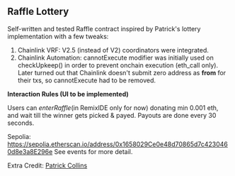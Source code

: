 ## Raffle Lottery

Self-written and tested Raffle contract inspired by Patrick's lottery implementation with a few tweaks:
1. Chainlink VRF: V2.5 (instead of V2) coordinators were integrated.
2. Chainlink Automation: cannotExecute modifier was initially used on checkUpkeep() 
in order to prevent onchain execution (eth_call only). Later turned out that Chainlink doesn't
submit zero address as <b>from</b> for their txs, so cannotExecute had to be removed.

**Interaction Rules (UI to be implemented)**

Users can *enterRaffle*(in RemixIDE only for now) donating min 0.001 eth, and wait till the winner gets picked & payed. Payouts are done every 30 seconds.

Sepolia: https://sepolia.etherscan.io/address/0x1658029Ce0e48d70865d7c4230460d8e3a8E296e
See events for more detail.


Extra Credit: 
[Patrick Collins](https://github.com/PatrickAlphaC)
